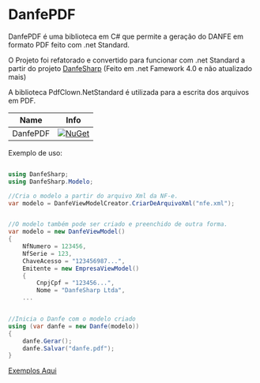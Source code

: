 # DanfePDF

DanfePDF é uma biblioteca em C# que permite a geração do DANFE em formato PDF feito com .net Standard.

O Projeto foi refatorado e convertido para funcionar com .net Standard a partir do projeto 
[DanfeSharp](https://github.com/SilverCard/DanfeSharp) (Feito em .net Famework 4.0 e não atualizado mais)

A biblioteca PdfClown.NetStandard é utilizada para a escrita dos arquivos em PDF.

|Name|Info|
| ------------------- | :------------------: |
|DanfePDF|[![NuGet](https://buildstats.info/nuget/DanfePDF)](https://www.nuget.org/packages/DanfePDF/)|

Exemplo de uso:
```csharp

using DanfeSharp;
using DanfeSharp.Modelo;

//Cria o modelo a partir do arquivo Xml da NF-e.
var modelo = DanfeViewModelCreator.CriarDeArquivoXml("nfe.xml");


//O modelo também pode ser criado e preenchido de outra forma.
var modelo = new DanfeViewModel()
{
    NfNumero = 123456,
    NfSerie = 123,
    ChaveAcesso = "123456987...",
    Emitente = new EmpresaViewModel()
    {
        CnpjCpf = "123456...",
        Nome = "DanfeSharp Ltda",    
	...


//Inicia o Danfe com o modelo criado
using (var danfe = new Danfe(modelo))
{
	danfe.Gerar();
	danfe.Salvar("danfe.pdf");
}
```

[Exemplos Aqui](https://github.com/TBertuzzi/DanfePDF/tree/main/DanfePDF.Console)
